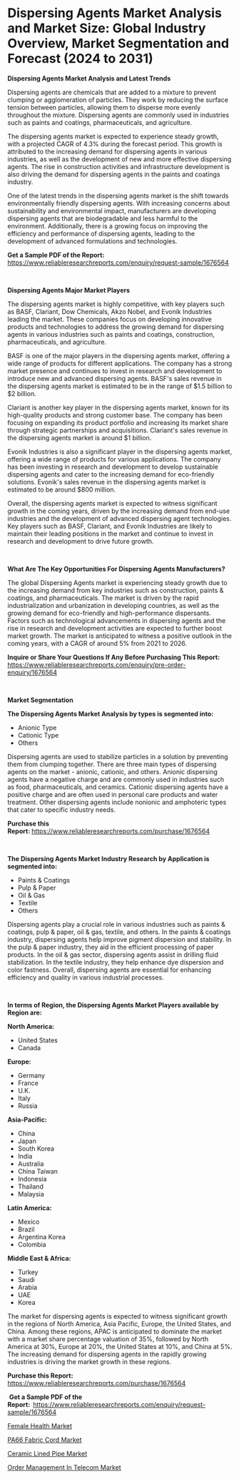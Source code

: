 <p><h1>Dispersing Agents Market Analysis and Market Size: Global Industry Overview, Market Segmentation and Forecast (2024 to 2031)</h1></p><p><strong>Dispersing Agents Market Analysis and Latest Trends</strong></p>
<p><p>Dispersing agents are chemicals that are added to a mixture to prevent clumping or agglomeration of particles. They work by reducing the surface tension between particles, allowing them to disperse more evenly throughout the mixture. Dispersing agents are commonly used in industries such as paints and coatings, pharmaceuticals, and agriculture.</p><p>The dispersing agents market is expected to experience steady growth, with a projected CAGR of 4.3% during the forecast period. This growth is attributed to the increasing demand for dispersing agents in various industries, as well as the development of new and more effective dispersing agents. The rise in construction activities and infrastructure development is also driving the demand for dispersing agents in the paints and coatings industry.</p><p>One of the latest trends in the dispersing agents market is the shift towards environmentally friendly dispersing agents. With increasing concerns about sustainability and environmental impact, manufacturers are developing dispersing agents that are biodegradable and less harmful to the environment. Additionally, there is a growing focus on improving the efficiency and performance of dispersing agents, leading to the development of advanced formulations and technologies.</p></p>
<p><strong>Get a Sample PDF of the Report:&nbsp;</strong> <a href="https://www.reliableresearchreports.com/enquiry/request-sample/1676564">https://www.reliableresearchreports.com/enquiry/request-sample/1676564</a></p>
<p>&nbsp;</p>
<p><strong>Dispersing Agents Major Market Players</strong></p>
<p><p>The dispersing agents market is highly competitive, with key players such as BASF, Clariant, Dow Chemicals, Akzo Nobel, and Evonik Industries leading the market. These companies focus on developing innovative products and technologies to address the growing demand for dispersing agents in various industries such as paints and coatings, construction, pharmaceuticals, and agriculture.</p><p>BASF is one of the major players in the dispersing agents market, offering a wide range of products for different applications. The company has a strong market presence and continues to invest in research and development to introduce new and advanced dispersing agents. BASF's sales revenue in the dispersing agents market is estimated to be in the range of $1.5 billion to $2 billion.</p><p>Clariant is another key player in the dispersing agents market, known for its high-quality products and strong customer base. The company has been focusing on expanding its product portfolio and increasing its market share through strategic partnerships and acquisitions. Clariant's sales revenue in the dispersing agents market is around $1 billion.</p><p>Evonik Industries is also a significant player in the dispersing agents market, offering a wide range of products for various applications. The company has been investing in research and development to develop sustainable dispersing agents and cater to the increasing demand for eco-friendly solutions. Evonik's sales revenue in the dispersing agents market is estimated to be around $800 million.</p><p>Overall, the dispersing agents market is expected to witness significant growth in the coming years, driven by the increasing demand from end-use industries and the development of advanced dispersing agent technologies. Key players such as BASF, Clariant, and Evonik Industries are likely to maintain their leading positions in the market and continue to invest in research and development to drive future growth.</p></p>
<p>&nbsp;</p>
<p><strong>What Are The Key Opportunities For Dispersing Agents Manufacturers?</strong></p>
<p><p>The global Dispersing Agents market is experiencing steady growth due to the increasing demand from key industries such as construction, paints & coatings, and pharmaceuticals. The market is driven by the rapid industrialization and urbanization in developing countries, as well as the growing demand for eco-friendly and high-performance dispersants. Factors such as technological advancements in dispersing agents and the rise in research and development activities are expected to further boost market growth. The market is anticipated to witness a positive outlook in the coming years, with a CAGR of around 5% from 2021 to 2026.</p></p>
<p><strong>Inquire or Share Your Questions If Any Before Purchasing This Report:</strong> <a href="https://www.reliableresearchreports.com/enquiry/pre-order-enquiry/1676564">https://www.reliableresearchreports.com/enquiry/pre-order-enquiry/1676564</a></p>
<p>&nbsp;</p>
<p><strong>Market Segmentation</strong></p>
<p><strong>The Dispersing Agents Market Analysis by types is segmented into:</strong></p>
<p><ul><li>Anionic Type</li><li>Cationic Type</li><li>Others</li></ul></p>
<p><p>Dispersing agents are used to stabilize particles in a solution by preventing them from clumping together. There are three main types of dispersing agents on the market - anionic, cationic, and others. Anionic dispersing agents have a negative charge and are commonly used in industries such as food, pharmaceuticals, and ceramics. Cationic dispersing agents have a positive charge and are often used in personal care products and water treatment. Other dispersing agents include nonionic and amphoteric types that cater to specific industry needs.</p></p>
<p><strong>Purchase this Report:&nbsp;</strong><a href="https://www.reliableresearchreports.com/purchase/1676564">https://www.reliableresearchreports.com/purchase/1676564</a></p>
<p>&nbsp;</p>
<p><strong>The Dispersing Agents Market Industry Research by Application is segmented into:</strong></p>
<p><ul><li>Paints & Coatings</li><li>Pulp & Paper</li><li>Oil & Gas</li><li>Textile</li><li>Others</li></ul></p>
<p><p>Dispersing agents play a crucial role in various industries such as paints & coatings, pulp & paper, oil & gas, textile, and others. In the paints & coatings industry, dispersing agents help improve pigment dispersion and stability. In the pulp & paper industry, they aid in the efficient processing of paper products. In the oil & gas sector, dispersing agents assist in drilling fluid stabilization. In the textile industry, they help enhance dye dispersion and color fastness. Overall, dispersing agents are essential for enhancing efficiency and quality in various industrial processes.</p></p>
<p>&nbsp;</p>
<p><strong>In terms of Region, the Dispersing Agents Market Players available by Region are:</strong></p>
<p>
    <p> <strong> North America: </strong>
        <ul>
            <li>United States</li>
            <li>Canada</li>
        </ul>
        </p> 
    <p> <strong> Europe: </strong>
        <ul>
            <li>Germany</li>
            <li>France</li>
            <li>U.K.</li>
            <li>Italy</li>
            <li>Russia</li>
        </ul>
        </p> 
    <p> <strong> Asia-Pacific: </strong>
        <ul>
            <li>China</li>
            <li>Japan</li>
            <li>South Korea</li>
            <li>India</li>
            <li>Australia</li>
            <li>China Taiwan</li>
            <li>Indonesia</li>
            <li>Thailand</li>
            <li>Malaysia</li>
        </ul>
        </p> 
    <p> <strong> Latin America: </strong>
        <ul>
            <li>Mexico</li>
            <li>Brazil</li>
            <li>Argentina Korea</li>
            <li>Colombia</li>
        </ul>
        </p> 
    <p> <strong> Middle East & Africa: </strong>
        <ul>
            <li>Turkey</li>
            <li>Saudi</li>
            <li>Arabia</li>
            <li>UAE</li>
            <li>Korea</li>
        </ul>
    </p>
    </p>
<p><p>The market for dispersing agents is expected to witness significant growth in the regions of North America, Asia Pacific, Europe, the United States, and China. Among these regions, APAC is anticipated to dominate the market with a market share percentage valuation of 35%, followed by North America at 30%, Europe at 20%, the United States at 10%, and China at 5%. The increasing demand for dispersing agents in the rapidly growing industries is driving the market growth in these regions.</p></p>
<p><strong>Purchase this Report: </strong><a href="https://www.reliableresearchreports.com/purchase/1676564">https://www.reliableresearchreports.com/purchase/1676564</a></p>
<p>&nbsp;<strong>Get a Sample PDF of the Report:&nbsp;&nbsp;</strong><a href="https://www.reliableresearchreports.com/enquiry/request-sample/1676564">https://www.reliableresearchreports.com/enquiry/request-sample/1676564</a></p>
<p><strong></strong></p>
<p><p><a href="https://angry-finch-aaf.notion.site/Female-Health-Market-Size-Market-Share-and-Global-Market-Analysis-Report-2024-2031-da148877722c4905b9d01161df0888c9">Female Health Market</a></p><p><a href="https://view.publitas.com/reportprime-1/pa66-fabric-cord-market-furnish-information-about-market-size-market-share-market-dynamics-and-projections-spanning-from-2023-to-2030/">PA66 Fabric Cord Market</a></p><p><a href="https://view.publitas.com/reportprime-1/ceramic-lined-pipe-market-with-the-goal-of-estimating-the-market-size-and-future-growth-potential-of-various-market-segments-based-on-component-applications-end-user-and-region/">Ceramic Lined Pipe Market</a></p><p><a href="https://view.publitas.com/reportprime-1/order-management-in-telecom-market-challenges-opportunities-and-growth-drivers-and-major-market-players-forecasted-for-period-from-2023-2030/">Order Management In Telecom Market</a></p></p>